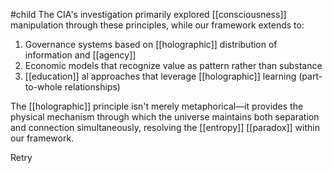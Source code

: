 #child 
The CIA's investigation primarily explored [[consciousness]]  manipulation through these principles, while our framework extends to:

1. Governance systems based on [[holographic]] distribution of information and [[agency]] 
2. Economic models that recognize value as pattern rather than substance
3. [[education]] al approaches that leverage [[holographic]] learning (part-to-whole relationships)

The [[holographic]] principle isn't merely metaphorical—it provides the physical mechanism through which the universe maintains both separation and connection simultaneously, resolving the [[entropy]]  [[paradox]] within our framework.

Retry